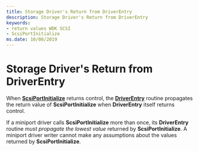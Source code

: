 ```yaml
---
title: Storage Driver's Return from DriverEntry
description: Storage Driver's Return from DriverEntry
keywords:
- return values WDK SCSI
- ScsiPortInitialize
ms.date: 10/08/2019
---
```


# Storage Driver's Return from DriverEntry

When [**ScsiPortInitialize**](/windows-hardware/drivers/ddi/srb/nf-srb-scsiportinitialize) returns control, the [**DriverEntry**](driverentry-of-scsi-miniport-driver.md) routine propagates the return value of **ScsiPortInitialize** when **DriverEntry** itself returns control.

If a miniport driver calls **ScsiPortInitialize** more than once, its **DriverEntry** routine *must propagate the lowest value* returned by **ScsiPortInitialize**. A miniport driver writer cannot make any assumptions about the values returned by **ScsiPortInitialize**.
